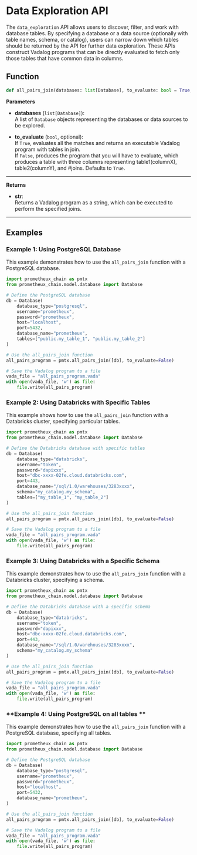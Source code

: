 # Data Exploration API

The `data_exploration` API allows users to discover, filter, and work with database tables. By specifying a database or a data source (optionally with table names, schema, or catalog), users can narrow down which tables should be returned by the API for further data exploration. These APIs construct Vadalog programs that can be directly evaluated to fetch only those tables that have common data in columns.

## Function

```python
def all_pairs_join(databases: list[Database], to_evaluate: bool = True, parallel: bool = False)
```

**Parameters**

- **databases** (`list[Database]`):  
  A list of `Database` objects representing the databases or data sources to be explored.

- **to_evaluate** (`bool`, optional):  
  If `True`, evaluates all the matches and returns an executable Vadalog program with tables in join.  
  If `False`, produces the program that you will have to evaluate, which produces a table with three columns representing table1(columnX), table2(columnY), and #joins. Defaults to `True`.
---

**Returns**

- **str**:  
  Returns a Vadalog program as a string, which can be executed to perform the specified joins.

---

## Examples

### **Example 1: Using PostgreSQL Database**

This example demonstrates how to use the `all_pairs_join` function with a PostgreSQL database.

```python
import prometheux_chain as pmtx
from prometheux_chain.model.database import Database

# Define the PostgreSQL database
db = Database(
    database_type="postgresql",
    username="prometheux",
    password="prometheux",
    host="localhost",
    port=5432,
    database_name="prometheux",
    tables=["public.my_table_1", "public.my_table_2"]
)

# Use the all_pairs_join function
all_pairs_program = pmtx.all_pairs_join([db], to_evaluate=False)

# Save the Vadalog program to a file
vada_file = "all_pairs_program.vada"
with open(vada_file, 'w') as file:
    file.write(all_pairs_program)
```

### **Example 2: Using Databricks with Specific Tables**

This example shows how to use the `all_pairs_join` function with a Databricks cluster, specifying particular tables.

```python
import prometheux_chain as pmtx
from prometheux_chain.model.database import Database

# Define the Databricks database with specific tables
db = Database(
    database_type="databricks",
    username="token",
    password="dapixxx",
    host="dbc-xxxx-02fe.cloud.databricks.com",
    port=443,
    database_name="/sql/1.0/warehouses/3283xxxx",
    schema="my_catalog.my_schema",
    tables=["my_table_1", "my_table_2"]
)

# Use the all_pairs_join function
all_pairs_program = pmtx.all_pairs_join([db], to_evaluate=False)

# Save the Vadalog program to a file
vada_file = "all_pairs_program.vada"
with open(vada_file, 'w') as file:
    file.write(all_pairs_program)
```

### **Example 3: Using Databricks with a Specific Schema**

This example demonstrates how to use the `all_pairs_join` function with a Databricks cluster, specifying a schema.

```python
import prometheux_chain as pmtx
from prometheux_chain.model.database import Database

# Define the Databricks database with a specific schema
db = Database(
    database_type="databricks",
    username="token",
    password="dapixxx",
    host="dbc-xxxx-02fe.cloud.databricks.com",
    port=443,
    database_name="/sql/1.0/warehouses/3283xxxx",
    schema="my_catalog.my_schema"
)

# Use the all_pairs_join function
all_pairs_program = pmtx.all_pairs_join([db], to_evaluate=False)

# Save the Vadalog program to a file
vada_file = "all_pairs_program.vada"
with open(vada_file, 'w') as file:
    file.write(all_pairs_program)
```

### **Example 4: Using PostgreSQL on all tables **

This example demonstrates how to use the `all_pairs_join` function with a PostgreSQL database, specifying all tables.

```python
import prometheux_chain as pmtx
from prometheux_chain.model.database import Database

# Define the PostgreSQL database
db = Database(
    database_type="postgresql",
    username="prometheux",
    password="prometheux",
    host="localhost",
    port=5432,
    database_name="prometheux",
)

# Use the all_pairs_join function
all_pairs_program = pmtx.all_pairs_join([db], to_evaluate=False)

# Save the Vadalog program to a file
vada_file = "all_pairs_program.vada"
with open(vada_file, 'w') as file:
    file.write(all_pairs_program)   
```
